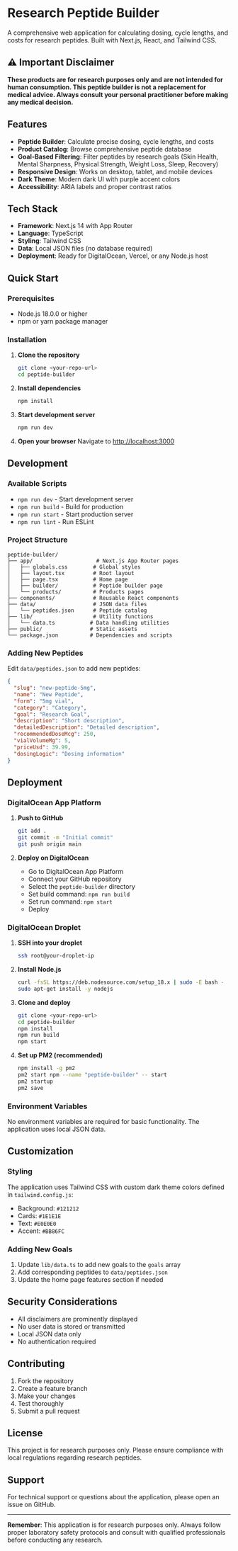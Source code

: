 # Research Peptide Builder

A comprehensive web application for calculating dosing, cycle lengths, and costs for research peptides. Built with Next.js, React, and Tailwind CSS.

## ⚠️ Important Disclaimer

**These products are for research purposes only and are not intended for human consumption. This peptide builder is not a replacement for medical advice. Always consult your personal practitioner before making any medical decision.**

## Features

- **Peptide Builder**: Calculate precise dosing, cycle lengths, and costs
- **Product Catalog**: Browse comprehensive peptide database
- **Goal-Based Filtering**: Filter peptides by research goals (Skin Health, Mental Sharpness, Physical Strength, Weight Loss, Sleep, Recovery)
- **Responsive Design**: Works on desktop, tablet, and mobile devices
- **Dark Theme**: Modern dark UI with purple accent colors
- **Accessibility**: ARIA labels and proper contrast ratios

## Tech Stack

- **Framework**: Next.js 14 with App Router
- **Language**: TypeScript
- **Styling**: Tailwind CSS
- **Data**: Local JSON files (no database required)
- **Deployment**: Ready for DigitalOcean, Vercel, or any Node.js host

## Quick Start

### Prerequisites

- Node.js 18.0.0 or higher
- npm or yarn package manager

### Installation

1. **Clone the repository**
   ```bash
   git clone <your-repo-url>
   cd peptide-builder
   ```

2. **Install dependencies**
   ```bash
   npm install
   ```

3. **Start development server**
   ```bash
   npm run dev
   ```

4. **Open your browser**
   Navigate to [http://localhost:3000](http://localhost:3000)

## Development

### Available Scripts

- `npm run dev` - Start development server
- `npm run build` - Build for production
- `npm run start` - Start production server
- `npm run lint` - Run ESLint

### Project Structure

```
peptide-builder/
├── app/                    # Next.js App Router pages
│   ├── globals.css        # Global styles
│   ├── layout.tsx         # Root layout
│   ├── page.tsx           # Home page
│   ├── builder/           # Peptide builder page
│   └── products/          # Products pages
├── components/            # Reusable React components
├── data/                  # JSON data files
│   └── peptides.json      # Peptide catalog
├── lib/                   # Utility functions
│   └── data.ts           # Data handling utilities
├── public/               # Static assets
└── package.json          # Dependencies and scripts
```

### Adding New Peptides

Edit `data/peptides.json` to add new peptides:

```json
{
  "slug": "new-peptide-5mg",
  "name": "New Peptide",
  "form": "5mg vial",
  "category": "Category",
  "goal": "Research Goal",
  "description": "Short description",
  "detailedDescription": "Detailed description",
  "recommendedDoseMcg": 250,
  "vialVolumeMg": 5,
  "priceUsd": 39.99,
  "dosingLogic": "Dosing information"
}
```

## Deployment

### DigitalOcean App Platform

1. **Push to GitHub**
   ```bash
   git add .
   git commit -m "Initial commit"
   git push origin main
   ```

2. **Deploy on DigitalOcean**
   - Go to DigitalOcean App Platform
   - Connect your GitHub repository
   - Select the `peptide-builder` directory
   - Set build command: `npm run build`
   - Set run command: `npm start`
   - Deploy

### DigitalOcean Droplet

1. **SSH into your droplet**
   ```bash
   ssh root@your-droplet-ip
   ```

2. **Install Node.js**
   ```bash
   curl -fsSL https://deb.nodesource.com/setup_18.x | sudo -E bash -
   sudo apt-get install -y nodejs
   ```

3. **Clone and deploy**
   ```bash
   git clone <your-repo-url>
   cd peptide-builder
   npm install
   npm run build
   npm start
   ```

4. **Set up PM2 (recommended)**
   ```bash
   npm install -g pm2
   pm2 start npm --name "peptide-builder" -- start
   pm2 startup
   pm2 save
   ```

### Environment Variables

No environment variables are required for basic functionality. The application uses local JSON data.

## Customization

### Styling

The application uses Tailwind CSS with custom dark theme colors defined in `tailwind.config.js`:

- Background: `#121212`
- Cards: `#1E1E1E`
- Text: `#E0E0E0`
- Accent: `#BB86FC`

### Adding New Goals

1. Update `lib/data.ts` to add new goals to the `goals` array
2. Add corresponding peptides to `data/peptides.json`
3. Update the home page features section if needed

## Security Considerations

- All disclaimers are prominently displayed
- No user data is stored or transmitted
- Local JSON data only
- No authentication required

## Contributing

1. Fork the repository
2. Create a feature branch
3. Make your changes
4. Test thoroughly
5. Submit a pull request

## License

This project is for research purposes only. Please ensure compliance with local regulations regarding research peptides.

## Support

For technical support or questions about the application, please open an issue on GitHub.

---

**Remember**: This application is for research purposes only. Always follow proper laboratory safety protocols and consult with qualified professionals before conducting any research. 